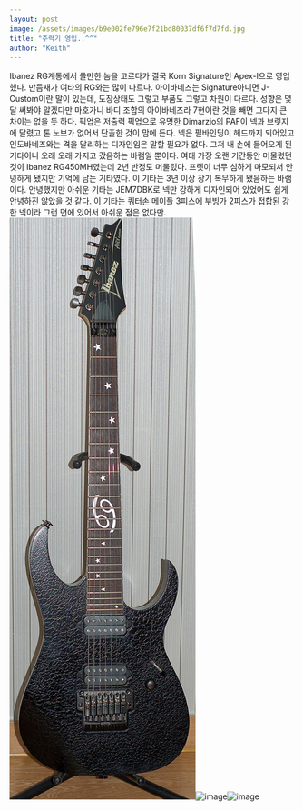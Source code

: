 ```yaml
---
layout: post
image: /assets/images/b9e002fe796e7f21bd80037df6f7d7fd.jpg
title: "주력기 영입..^^"
author: "Keith"
---
```


Ibanez RG계통에서 쓸만한 놈을 고르다가 결국 Korn Signature인 Apex-I으로 영입했다. 만듬새가 여타의 RG와는 많이 다르다. 아이바네즈는 Signature아니면 J-Custom이란 말이 있는데, 도장상태도 그렇고 부품도 그렇고 차원이 다르다. 성향은 몇달 써봐야 알겠다만 마호가니 바디 조합의 아이바네즈라 7현이란 것을 빼면 그다지 큰 차이는 없을 듯 하다.
픽업은 저출력 픽업으로 유명한 Dimarzio의 PAF이 넥과 브릿지에 달렸고 톤 노브가 없어서 단촐한 것이 맘에 든다. 넥은 펄바인딩이 헤드까지 되어있고 인도바네즈와는 격을 달리하는 디자인임은 말할 필요가 없다.
그저 내 손에 들어오게 된 기타이니 오래 오래 가지고 갔음하는 바램일 뿐이다.
여태 가장 오랜 기간동안 머물렀던 것이 Ibanez RG450MH였는데 2년 반정도 머물렀다. 프렛이 너무 심하게 마모되서 안녕하게 됐지만 기억에 남는 기타였다. 이 기타는 3년 이상 장기 복무하게 됐음하는 바램이다. 안녕했지만 아쉬운 기타는 JEM7DBK로 넥만 강하게 디자인되어 있었어도 쉽게 안녕하진 않았을 것 같다. 이 기타는 쿼터손 메이플 3피스에 부빙가 2피스가 접합된 강한 넥이라 그런 면에 있어서 아쉬운 점은 없다만.
![image](/assets/images/b9e002fe796e7f21bd80037df6f7d7fd.jpg)![image](6dc554e1ed15a153f794b712c9e55491.jpg)![image](cae075668f0756668b71a1a92795c66a.jpg)


